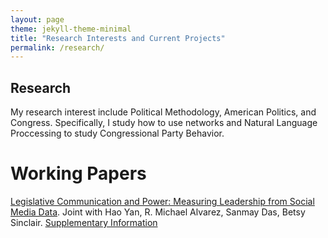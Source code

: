 ```yaml
---
layout: page
theme: jekyll-theme-minimal
title: "Research Interests and Current Projects"
permalink: /research/
---
```

## Research

My research interest include Political Methodology, American Politics, and Congress. Specifically, I study how to use networks and 
Natural Language Proccessing to study Congressional Party Behavior.  


# Working Papers

[Legislative Communication and Power: Measuring Leadership
from Social Media Data](https://www.dropbox.com/s/h2d2llfx4q2ap5g/Legislative_Tweets.pdf?dl=0). 
Joint with Hao Yan, R. Michael Alvarez, Sanmay Das, Betsy Sinclair. [Supplementary Information](https://www.dropbox.com/s/q5xlmojq2sugsvv/Legislative_Tweets_SI.pdf?dl=0)

